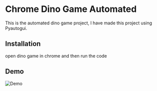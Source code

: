 
# Chrome Dino Game Automated

This is the automated dino game project, I have made this project using Pyautogui.


## Installation

open dino game in chrome and then run the code

    
## Demo

![Demo](3eb46242aad791aefa762d89a01f631aa5c09f1c73c3bae55df33bcaaa769c33caeea5adbc48)

  
